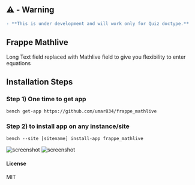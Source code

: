 ## ⚠️ - Warning
```diff
- **This is under development and will work only for Quiz doctype.**
```
## Frappe Mathlive

Long Text field replaced with Mathlive field to give you flexibility to enter equations


## Installation Steps
### Step 1) One time to get app

```bench get-app https://github.com/umar834/frappe_mathlive```

### Step 2) to install app on any instance/site

```bench --site [sitename] install-app frappe_mathlive```

![screenshot](frappe_mathlive_1.png)
![screenshot](frappe_mathlive_2.png)



#### License

MIT
